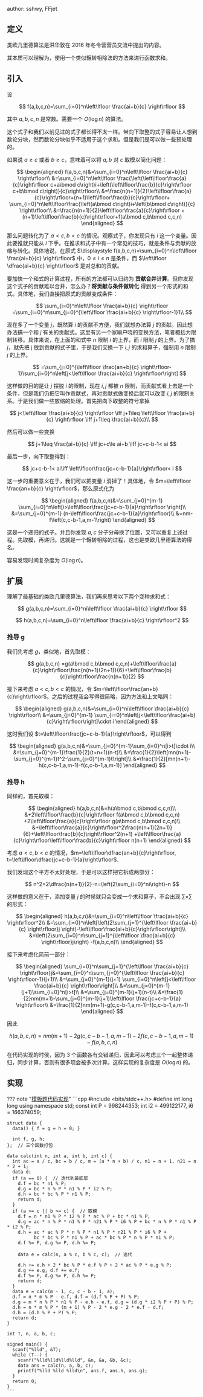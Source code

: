 author: sshwy, FFjet

## 定义

类欧几里德算法是洪华敦在 2016 年冬令营营员交流中提出的内容。

其本质可以理解为，使用一个类似辗转相除法的方法来进行函数求和。

## 引入

设

$$
f(a,b,c,n)=\sum_{i=0}^n\left\lfloor \frac{ai+b}{c} \right\rfloor
$$

其中 $a,b,c,n$ 是常数。需要一个 $O(\log n)$ 的算法。

这个式子和我们以前见过的式子都长得不太一样。带向下取整的式子容易让人想到数论分块，然而数论分块似乎不适用于这个求和。但是我们是可以做一些预处理的。

如果说 $a\ge c$ 或者 $b\ge c$，意味着可以将 $a,b$ 对 $c$ 取模以简化问题：

$$
\begin{aligned}
f(a,b,c,n)&=\sum_{i=0}^n\left\lfloor \frac{ai+b}{c} \right\rfloor\\
&=\sum_{i=0}^n\left\lfloor
\frac{\left(\left\lfloor\frac{a}{c}\right\rfloor c+a\bmod c\right)i+\left(\left\lfloor\frac{b}{c}\right\rfloor c+b\bmod c\right)}{c}\right\rfloor\\
&=\frac{n(n+1)}{2}\left\lfloor\frac{a}{c}\right\rfloor+(n+1)\left\lfloor\frac{b}{c}\right\rfloor+
\sum_{i=0}^n\left\lfloor\frac{\left(a\bmod c\right)i+\left(b\bmod c\right)}{c}
\right\rfloor\\
&=\frac{n(n+1)}{2}\left\lfloor\frac{a}{c}\right\rfloor
+(n+1)\left\lfloor\frac{b}{c}\right\rfloor+f(a\bmod c,b\bmod c,c,n)
\end{aligned}
$$

那么问题转化为了 $a<c,b<c$ 的情况。观察式子，你发现只有 $i$ 这一个变量。因此要推就只能从 $i$ 下手。在推求和式子中有一个常见的技巧，就是条件与贡献的放缩与转化。具体地说，在原式 $\displaystyle f(a,b,c,n)=\sum_{i=0}^n\left\lfloor \frac{ai+b}{c} \right\rfloor$ 中，$0\le i\le n$ 是条件，而 $\left\lfloor \dfrac{ai+b}{c} \right\rfloor$ 是对总和的贡献。

要加快一个和式的计算过程，所有的方法都可以归约为 **贡献合并计算**。但你发现这个式子的贡献难以合并，怎么办？**将贡献与条件做转化** 得到另一个形式的和式。具体地，我们直接把原式的贡献变成条件：

$$
\sum_{i=0}^n\left\lfloor \frac{ai+b}{c} \right\rfloor
=\sum_{i=0}^n\sum_{j=0}^{\left\lfloor \frac{ai+b}{c} \right\rfloor-1}1\\
$$

现在多了一个变量 $j$，既然算 $i$ 的贡献不方便，我们就想办法算 $j$ 的贡献。因此想办法搞一个和 $j$ 有关的贡献式。这里有另一个家喻户晓的变换方法，笔者概括为限制转移。具体来说，在上面的和式中 $n$ 限制 $i$ 的上界，而 $i$ 限制 $j$ 的上界。为了搞 $j$，就先把 j 放到贡献的式子里，于是我们交换一下 $i,j$ 的求和算子，强制用 $n$ 限制 $j$ 的上界。

$$
=\sum_{j=0}^{\left\lfloor \frac{an+b}{c} \right\rfloor-1}\sum_{i=0}^n\left[j<\left\lfloor \frac{ai+b}{c} \right\rfloor\right]
$$

这样做的目的是让 $j$ 摆脱 $i$ 的限制，现在 $i,j$ 都被 $n$ 限制，而贡献式看上去是一个条件，但是我们仍把它叫作贡献式，再对贡献式做变换后就可以改变 $i,j$ 的限制关系。于是我们做一些放缩的处理。首先把向下取整的符号拿掉

$$
j<\left\lfloor \frac{ai+b}{c} \right\rfloor
\iff j+1\leq \left\lfloor \frac{ai+b}{c} \right\rfloor
\iff j+1\leq \frac{ai+b}{c}\\
$$

然后可以做一些变换

$$
j+1\leq \frac{ai+b}{c} \iff jc+c\le ai+b \iff jc+c-b-1< ai
$$

最后一步，向下取整得到：

$$
jc+c-b-1< ai\iff \left\lfloor\frac{jc+c-b-1}{a}\right\rfloor< i
$$

这一步的重要意义在于，我们可以把变量 $i$ 消掉了！具体地，令 $m=\left\lfloor \frac{an+b}{c} \right\rfloor$，那么原式化为

$$
\begin{aligned}
f(a,b,c,n)&=\sum_{j=0}^{m-1}
\sum_{i=0}^n\left[i>\left\lfloor\frac{jc+c-b-1}{a}\right\rfloor \right]\\
&=\sum_{j=0}^{m-1}
(n-\left\lfloor\frac{jc+c-b-1}{a}\right\rfloor)\\
&=nm-f\left(c,c-b-1,a,m-1\right)
\end{aligned}
$$

这是一个递归的式子。并且你发现 $a,c$ 分子分母换了位置，又可以重复上述过程。先取模，再递归。这就是一个辗转相除的过程，这也是类欧几里德算法的得名。

容易发现时间复杂度为 $O(\log n)$。

## 扩展

理解了最基础的类欧几里德算法，我们再来思考以下两个变种求和式：

$$
g(a,b,c,n)=\sum_{i=0}^ni\left\lfloor \frac{ai+b}{c} \right\rfloor
$$

$$
h(a,b,c,n)=\sum_{i=0}^n\left\lfloor \frac{ai+b}{c} \right\rfloor^2
$$

### 推导 g

我们先考虑 $g$，类似地，首先取模：

$$
g(a,b,c,n)
=g(a\bmod c,b\bmod c,c,n)+\left\lfloor\frac{a}{c}\right\rfloor\frac{n(n+1)(2n+1)}{6}+\left\lfloor\frac{b}{c}\right\rfloor\frac{n(n+1)}{2}
$$

接下来考虑 $a<c,b<c$ 的情况，令 $m=\left\lfloor\frac{an+b}{c}\right\rfloor$。之后的过程我会写得很简略，因为方法和上文略同：

$$
\begin{aligned}
g(a,b,c,n)&=\sum_{i=0}^ni\left\lfloor \frac{ai+b}{c} \right\rfloor\\
&=\sum_{j=0}^{m-1}
\sum_{i=0}^n\left[j<\left\lfloor\frac{ai+b}{c}\right\rfloor\right]\cdot i
\end{aligned}
$$

这时我们设 $t=\left\lfloor\frac{jc+c-b-1}{a}\right\rfloor$，可以得到

$$
\begin{aligned}
g(a,b,c,n)&=\sum_{j=0}^{m-1}\sum_{i=0}^n[i>t]\cdot i\\
&=\sum_{j=0}^{m-1}\frac{1}{2}(t+n+1)(n-t)\\
&=\frac{1}{2}\left[mn(n+1)-\sum_{j=0}^{m-1}t^2-\sum_{j=0}^{m-1}t\right]\\
&=\frac{1}{2}[mn(n+1)-h(c,c-b-1,a,m-1)-f(c,c-b-1,a,m-1)]
\end{aligned}
$$

### 推导 h

同样的，首先取模：

$$
\begin{aligned}
h(a,b,c,n)&=h(a\bmod c,b\bmod c,c,n)\\
&+2\left\lfloor\frac{b}{c}\right\rfloor f(a\bmod c,b\bmod c,c,n)
+2\left\lfloor\frac{a}{c}\right\rfloor g(a\bmod c,b\bmod c,c,n)\\
&+\left\lfloor\frac{a}{c}\right\rfloor^2\frac{n(n+1)(2n+1)}{6}+\left\lfloor\frac{b}{c}\right\rfloor^2(n+1)
+\left\lfloor\frac{a}{c}\right\rfloor\left\lfloor\frac{b}{c}\right\rfloor n(n+1)
\end{aligned}
$$

考虑 $a<c,b<c$ 的情况，$m=\left\lfloor\dfrac{an+b}{c}\right\rfloor, t=\left\lfloor\dfrac{jc+c-b-1}{a}\right\rfloor$.

我们发现这个平方不太好处理，于是可以这样把它拆成两部分：

$$
n^2=2\dfrac{n(n+1)}{2}-n=\left(2\sum_{i=0}^ni\right)-n
$$

这样做的意义在于，添加变量 $j$ 的时侯就只会变成一个求和算子，不会出现 $\sum\times \sum$ 的形式：

$$
\begin{aligned}
h(a,b,c,n)&=\sum_{i=0}^n\left\lfloor \frac{ai+b}{c} \right\rfloor^2\\
&=\sum_{i=0}^n\left[\left(2\sum_{j=1}^{\left\lfloor \frac{ai+b}{c} \right\rfloor}j \right)-\left\lfloor\frac{ai+b}{c}\right\rfloor\right]\\
&=\left(2\sum_{i=0}^n\sum_{j=1}^{\left\lfloor \frac{ai+b}{c} \right\rfloor}j\right) -f(a,b,c,n)\\
\end{aligned}
$$

接下来考虑化简前一部分：

$$
\begin{aligned}
\sum_{i=0}^n\sum_{j=1}^{\left\lfloor \frac{ai+b}{c} \right\rfloor}j&=\sum_{i=0}^n\sum_{j=0}^{\left\lfloor \frac{ai+b}{c} \right\rfloor-1}(j+1)\\
&=\sum_{j=0}^{m-1}(j+1)
\sum_{i=0}^n\left[j<\left\lfloor \frac{ai+b}{c} \right\rfloor\right]\\
&=\sum_{j=0}^{m-1}(j+1)\sum_{i=0}^n[i>t]\\
&=\sum_{j=0}^{m-1}(j+1)(n-t)\\
&=\frac{1}{2}nm(m+1)-\sum_{j=0}^{m-1}(j+1)\left\lfloor \frac{jc+c-b-1}{a} \right\rfloor\\
&=\frac{1}{2}nm(m+1)-g(c,c-b-1,a,m-1)-f(c,c-b-1,a,m-1)
\end{aligned}
$$

因此

$$
h(a,b,c,n)=nm(m+1)-2g(c,c-b-1,a,m-1)-2f(c,c-b-1,a,m-1)-f(a,b,c,n)
$$

在代码实现的时侯，因为 $3$ 个函数各有交错递归，因此可以考虑三个一起整体递归，同步计算，否则有很多项会被多次计算。这样实现的复杂度是 $O(\log n)$ 的。

## 实现

??? note "[模板题代码实现](https://www.luogu.com.cn/problem/P5170)"
    ```cpp
    #include <bits/stdc++.h>
    #define int long long
    using namespace std;
    const int P = 998244353;
    int i2 = 499122177, i6 = 166374059;
    
    struct data {
      data() { f = g = h = 0; }
    
      int f, g, h;
    };  // 三个函数打包
    
    data calc(int n, int a, int b, int c) {
      int ac = a / c, bc = b / c, m = (a * n + b) / c, n1 = n + 1, n21 = n * 2 + 1;
      data d;
      if (a == 0) {  // 迭代到最底层
        d.f = bc * n1 % P;
        d.g = bc * n % P * n1 % P * i2 % P;
        d.h = bc * bc % P * n1 % P;
        return d;
      }
      if (a >= c || b >= c) {  // 取模
        d.f = n * n1 % P * i2 % P * ac % P + bc * n1 % P;
        d.g = ac * n % P * n1 % P * n21 % P * i6 % P + bc * n % P * n1 % P * i2 % P;
        d.h = ac * ac % P * n % P * n1 % P * n21 % P * i6 % P +
              bc * bc % P * n1 % P + ac * bc % P * n % P * n1 % P;
        d.f %= P, d.g %= P, d.h %= P;
    
        data e = calc(n, a % c, b % c, c);  // 迭代
    
        d.h += e.h + 2 * bc % P * e.f % P + 2 * ac % P * e.g % P;
        d.g += e.g, d.f += e.f;
        d.f %= P, d.g %= P, d.h %= P;
        return d;
      }
      data e = calc(m - 1, c, c - b - 1, a);
      d.f = n * m % P - e.f, d.f = (d.f % P + P) % P;
      d.g = m * n % P * n1 % P - e.h - e.f, d.g = (d.g * i2 % P + P) % P;
      d.h = n * m % P * (m + 1) % P - 2 * e.g - 2 * e.f - d.f;
      d.h = (d.h % P + P) % P;
      return d;
    }
    
    int T, n, a, b, c;
    
    signed main() {
      scanf("%lld", &T);
      while (T--) {
        scanf("%lld%lld%lld%lld", &n, &a, &b, &c);
        data ans = calc(n, a, b, c);
        printf("%lld %lld %lld\n", ans.f, ans.h, ans.g);
      }
      return 0;
    }
    ```
